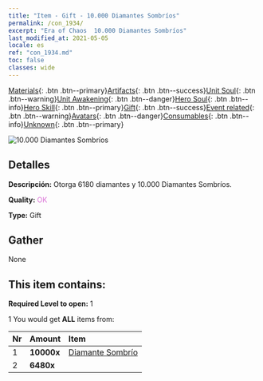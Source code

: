 ```yaml
---
title: "Item - Gift - 10.000 Diamantes Sombríos"
permalink: /con_1934/
excerpt: "Era of Chaos  10.000 Diamantes Sombríos"
last_modified_at: 2021-05-05
locale: es
ref: "con_1934.md"
toc: false
classes: wide
---
```

 [Materials](/ItemsES/){: .btn .btn--primary}[Artifacts](/ItemsES/Artifacts/){: .btn .btn--success}[Unit Soul](/ItemsES/UnitSoul/){: .btn .btn--warning}[Unit Awakening](/ItemsES/UnitAwakening/){: .btn .btn--danger}[Hero Soul](/ItemsES/HeroSoul/){: .btn .btn--info}[Hero Skill](/ItemsES/HeroSkill/){: .btn .btn--primary}[Gift](/ItemsES/Gift/){: .btn .btn--success}[Event related](/ItemsES/Events/){: .btn .btn--warning}[Avatars](/ItemsES/Avatars/){: .btn .btn--danger}[Consumables](/ItemsES/Consumables/){: .btn .btn--info}[Unknown](/ItemsES/Unknown/){: .btn .btn--primary}

 ![10.000 Diamantes Sombríos](/images/t/i_10040.png)

## Detalles
 **Descripción:** Otorga 6180 diamantes y 10.000 Diamantes Sombríos.

 **Quality:** <span style="color: #DA70D6">OK</span>

 **Type:** Gift

## Gather

  None

## This item contains:

 **Required Level to open:** 1

 1 You would get **ALL** items  from:

  | Nr | Amount |     Item    |
  |:---|:-------|:------------|
  | 1 |  **10000x** | [Diamante Sombrío](/ItemsES/con_554/) |  | 
  | 2 |  **6480x** | <i class="fas fa-gem"/> |  | 
